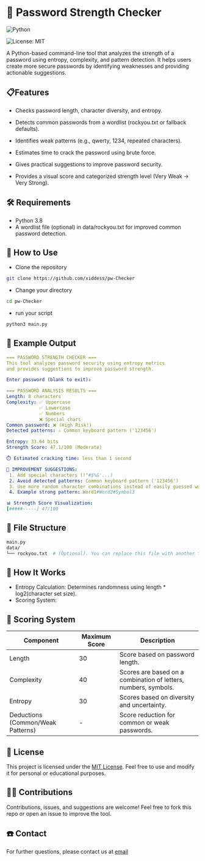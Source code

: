 
# 🔐 Password Strength Checker

![Python](https://img.shields.io/badge/python-3.11-blue)

![License: MIT](https://img.shields.io/badge/License-MIT-yellow.svg)

A Python-based command-line tool that analyzes the strength of a password using entropy, complexity, and pattern detection. It helps users create more secure passwords by identifying weaknesses and providing actionable suggestions.

## 📋Features
- Checks password length, character diversity, and entropy.

- Detects common passwords from a wordlist (rockyou.txt or   fallback defaults).

- Identifies weak patterns (e.g., qwerty, 1234, repeated characters).

- Estimates time to crack the password using brute force.

- Gives practical suggestions to improve password security.

- Provides a visual score and categorized strength level (Very Weak → Very Strong).

## 🛠️ Requirements
- Python 3.8
- A wordlist file (optional) in data/rockyou.txt for improved common password detection.

## 🚀 How to Use
- Clone the repository
```bash
git clone https://github.com/xiddess/pw-Checker
```
- Change your directory
```bash
cd pw-Checker
```
- run your script
```python
python3 main.py
```

## 🧪 Example Output
```yaml
=== PASSWORD STRENGTH CHECKER ===
This tool analyzes password security using entropy metrics
and provides suggestions to improve password strength.

Enter password (blank to exit):

=== PASSWORD ANALYSIS RESULTS ===
Length: 8 characters
Complexity: ✅ Uppercase
            ✅ Lowercase
            ✅ Numbers
            ❌ Special chars
Common password: ❌ (High Risk!)
Detected patterns: ⚠️ Common keyboard pattern ('123456')

Entropy: 33.64 bits
Strength Score: 47.1/100 (Moderate)

⏱️ Estimated cracking time: less than 1 second

🔧 IMPROVEMENT SUGGESTIONS:
 1. Add special characters (!"#$%&'...)
 2. Avoid detected patterns: Common keyboard pattern ('123456')
 3. Use more random character combinations instead of easily guessed words/patterns
 4. Example strong pattern: Word1#Word2#Symbol3

📊 Strength Score Visualization:
[#####-----] 47/100
```

## 📁 File Structure
```bash
main.py
data/
└── rockyou.txt  # (Optional). You can replace this file with another file, but the name must be the same (Unless you change the main coding).
```

## 🧠 How It Works
- Entropy Calculation: Determines randomness using length * log2(character set size).
- Scoring System:
## 🔢 Scoring System

| Component                            | Maximum Score | Description                                           |
|-------------------------------------|----------------|-----------------------------------------------------|
| Length                              | 30             | Score based on password length.               |
| Complexity                          | 40             | Scores are based on a combination of letters, numbers, symbols.   |
| Entropy                             | 30             | Scores based on diversity and uncertainty.     |
| Deductions (Common/Weak Patterns)   | -              | Score reduction for common or weak passwords.   |

## 📜 License
This project is licensed under the [MIT License](https://opensource.org/licenses/MIT). Feel free to use and modify it for personal or educational purposes.

## 🙋‍♂️ Contributions
Contributions, issues, and suggestions are welcome! Feel free to fork this repo or open an issue to improve the tool.

## ☎️ Contact
For further questions, please contact us at [email](mailto:parker@cyberfear.com)



